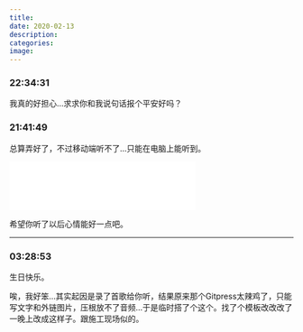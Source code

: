 ```yaml
---
title: 
date: 2020-02-13
description: 
categories:
image:
---
```

### 22:34:31
我真的好担心...求求你和我说句话报个平安好吗？
<!-- more -->
### 21:41:49
总算弄好了，不过移动端听不了...只能在电脑上能听到。

<iframe frameborder="no" border="0" marginwidth="0" marginheight="0" width=330 height=86 src="//music.163.com/outchain/player?type=3&id=2065431898&auto=1&height=66"></iframe>


希望你听了以后心情能好一点吧。

---

### 03:28:53
生日快乐。

唉，我好笨...其实起因是录了首歌给你听，结果原来那个Gitpress太辣鸡了，只能写文字和外链图片，压根放不了音频...于是临时搭了个这个。找了个模板改改改了一晚上改成这样子。跟施工现场似的。

